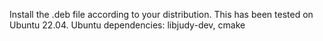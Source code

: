 Install the .deb file according to your distribution.
This has been tested on Ubuntu 22.04.
Ubuntu dependencies: libjudy-dev, cmake
